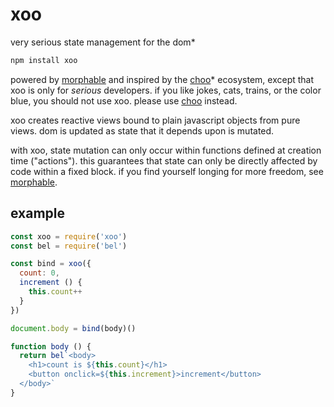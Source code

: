 # xoo

very serious state management for the dom*

```js
npm install xoo
```

powered by [morphable](https://github.com/lukeburns/morphable) and inspired by the [choo](https://github.com/choojs/choo)\* ecosystem, except that xoo is only for *serious* developers. if you like jokes, cats, trains, or the color blue, you should not use xoo. please use [choo](https://github.com/choojs/choo) instead.

xoo creates reactive views bound to plain javascript objects from pure views. dom is updated as state that it depends upon is mutated.

with xoo, state mutation can only occur within functions defined at creation time ("actions"). this guarantees that state can only be directly affected by code within a fixed block. if you find yourself longing for more freedom, see [morphable](https://github.com/lukeburns/morphable).

## example

```js
const xoo = require('xoo')
const bel = require('bel')

const bind = xoo({
  count: 0,
  increment () {
    this.count++
  }
})

document.body = bind(body)()

function body () { 
  return bel`<body>
    <h1>count is ${this.count}</h1>
    <button onclick=${this.increment}>increment</button>
  </body>`
}
```
